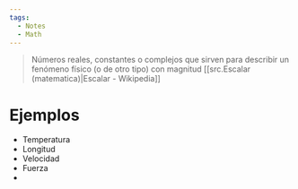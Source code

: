 ```yaml
---
tags:
  - Notes
  - Math
---
```

> Números reales, constantes o complejos que sirven para describir un fenómeno físico (o de otro tipo) con magnitud
> [[src.Escalar (matematica)|Escalar - Wikipedia]]
# Ejemplos
- Temperatura
- Longitud
- Velocidad
- Fuerza
- 